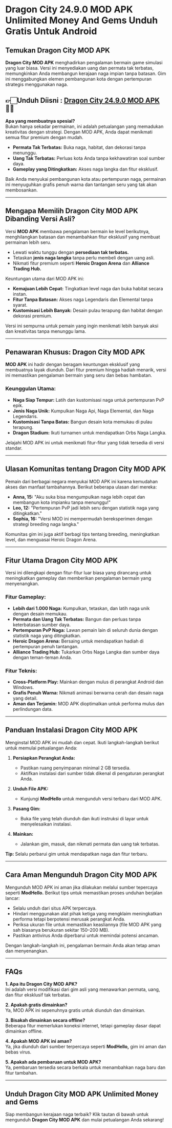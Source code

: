 # Dragon City 24.9.0 MOD APK Unlimited Money And Gems Unduh Gratis Untuk Android

## Temukan Dragon City MOD APK

**Dragon City MOD APK** menghadirkan pengalaman bermain game simulasi yang luar biasa. Versi ini menyediakan uang dan permata tak terbatas, memungkinkan Anda membangun kerajaan naga impian tanpa batasan. Gim ini menggabungkan elemen pembangunan kota dengan pertempuran strategis menggunakan naga.


## 👉🏻Unduh Díisni : [Dragon City 24.9.0 MOD APK](https://modhello.com/dragon-city/)👌🏻

**Apa yang membuatnya spesial?**  
Bukan hanya sekadar permainan, ini adalah petualangan yang memadukan kreativitas dengan strategi. Dengan MOD APK, Anda dapat menikmati semua fitur premium dengan mudah.

- **Permata Tak Terbatas:** Buka naga, habitat, dan dekorasi tanpa menunggu.  
- **Uang Tak Terbatas:** Perluas kota Anda tanpa kekhawatiran soal sumber daya.  
- **Gameplay yang Ditingkatkan:** Akses naga langka dan fitur eksklusif.  

Baik Anda menyukai pembangunan kota atau pertempuran naga, permainan ini menyuguhkan grafis penuh warna dan tantangan seru yang tak akan membosankan.

---

## Mengapa Memilih Dragon City MOD APK Dibanding Versi Asli?

Versi **MOD APK** membawa pengalaman bermain ke level berikutnya, menghilangkan batasan dan menambahkan fitur eksklusif yang membuat permainan lebih seru.

- Lewati waktu tunggu dengan **persediaan tak terbatas.**  
- Tetaskan **jenis naga langka** tanpa perlu membeli dengan uang asli.  
- Nikmati fitur premium seperti **Heroic Dragon Arena** dan **Alliance Trading Hub.**

Keuntungan utama dari MOD APK ini:  
- **Kemajuan Lebih Cepat:** Tingkatkan level naga dan buka habitat secara instan.  
- **Fitur Tanpa Batasan:** Akses naga Legendaris dan Elemental tanpa syarat.  
- **Kustomisasi Lebih Banyak:** Desain pulau terapung dan habitat dengan dekorasi premium.

Versi ini sempurna untuk pemain yang ingin menikmati lebih banyak aksi dan kreativitas tanpa menunggu lama.

---

## Penawaran Khusus: Dragon City MOD APK

**MOD APK** ini hadir dengan beragam keuntungan eksklusif yang membuatnya layak diunduh. Dari fitur premium hingga hadiah menarik, versi ini memastikan pengalaman bermain yang seru dan bebas hambatan.

### Keunggulan Utama:
- **Naga Siap Tempur:** Latih dan kustomisasi naga untuk pertempuran PvP epik.  
- **Jenis Naga Unik:** Kumpulkan Naga Api, Naga Elemental, dan Naga Legendaris.  
- **Kustomisasi Tanpa Batas:** Bangun desain kota memukau di pulau terapung.  
- **Dragon Stadium:** Ikuti turnamen untuk mendapatkan Orbs Naga Langka.  

Jelajahi MOD APK ini untuk menikmati fitur-fitur yang tidak tersedia di versi standar.

---

## Ulasan Komunitas tentang Dragon City MOD APK

Pemain dari berbagai negara menyukai MOD APK ini karena kemudahan akses dan manfaat tambahannya. Berikut beberapa ulasan dari mereka:

- **Anna, 15:** "Aku suka bisa mengumpulkan naga lebih cepat dan membangun kota impianku tanpa menunggu!"  
- **Leo, 12:** "Pertempuran PvP jadi lebih seru dengan statistik naga yang ditingkatkan."  
- **Sophia, 16:** "Versi MOD ini mempermudah bereksperimen dengan strategi breeding naga langka."  

Komunitas gim ini juga aktif berbagi tips tentang breeding, meningkatkan level, dan menguasai Heroic Dragon Arena.

---

## Fitur Utama Dragon City MOD APK

Versi ini dilengkapi dengan fitur-fitur luar biasa yang dirancang untuk meningkatkan gameplay dan memberikan pengalaman bermain yang menyenangkan.

### Fitur Gameplay:
- **Lebih dari 1.000 Naga:** Kumpulkan, tetaskan, dan latih naga unik dengan desain memukau.  
- **Permata dan Uang Tak Terbatas:** Bangun dan perluas tanpa keterbatasan sumber daya.  
- **Pertempuran PvP Naga:** Lawan pemain lain di seluruh dunia dengan statistik naga yang ditingkatkan.  
- **Heroic Dragon Arena:** Bersaing untuk mendapatkan hadiah di pertempuran penuh tantangan.  
- **Alliance Trading Hub:** Tukarkan Orbs Naga Langka dan sumber daya dengan teman-teman Anda.  

### Fitur Teknis:
- **Cross-Platform Play:** Mainkan dengan mulus di perangkat Android dan Windows.  
- **Grafis Penuh Warna:** Nikmati animasi berwarna cerah dan desain naga yang detail.  
- **Aman dan Terjamin:** MOD APK dioptimalkan untuk performa mulus dan perlindungan data.

---

## Panduan Instalasi Dragon City MOD APK

Menginstal MOD APK ini mudah dan cepat. Ikuti langkah-langkah berikut untuk memulai petualangan Anda:

1. **Persiapkan Perangkat Anda:**  
   - Pastikan ruang penyimpanan minimal 2 GB tersedia.  
   - Aktifkan instalasi dari sumber tidak dikenal di pengaturan perangkat Anda.  

2. **Unduh File APK:**  
   - Kunjungi **ModHello** untuk mengunduh versi terbaru dari MOD APK.  

3. **Pasang Gim:**  
   - Buka file yang telah diunduh dan ikuti instruksi di layar untuk menyelesaikan instalasi.  

4. **Mainkan:**  
   - Jalankan gim, masuk, dan nikmati permata dan uang tak terbatas.  

**Tip:** Selalu perbarui gim untuk mendapatkan naga dan fitur terbaru.

---

## Cara Aman Mengunduh Dragon City MOD APK

Mengunduh MOD APK ini aman jika dilakukan melalui sumber tepercaya seperti **ModHello.** Berikut tips untuk memastikan proses unduhan berjalan lancar:

- Selalu unduh dari situs APK terpercaya.  
- Hindari menggunakan alat pihak ketiga yang mengklaim meningkatkan performa tetapi berpotensi merusak perangkat Anda.  
- Periksa ukuran file untuk memastikan keasliannya (file MOD APK yang sah biasanya berukuran sekitar 150–200 MB).  
- Pastikan antivirus Anda diperbarui untuk memindai potensi ancaman.  

Dengan langkah-langkah ini, pengalaman bermain Anda akan tetap aman dan menyenangkan.

---

## FAQs

**1. Apa itu Dragon City MOD APK?**  
Ini adalah versi modifikasi dari gim asli yang menawarkan permata, uang, dan fitur eksklusif tak terbatas.

**2. Apakah gratis dimainkan?**  
Ya, MOD APK ini sepenuhnya gratis untuk diunduh dan dimainkan.

**3. Bisakah dimainkan secara offline?**  
Beberapa fitur memerlukan koneksi internet, tetapi gameplay dasar dapat dimainkan offline.

**4. Apakah MOD APK ini aman?**  
Ya, jika diunduh dari sumber terpercaya seperti **ModHello,** gim ini aman dan bebas virus.

**5. Apakah ada pembaruan untuk MOD APK?**  
Ya, pembaruan tersedia secara berkala untuk menambahkan naga baru dan fitur tambahan.

---

## Unduh Dragon City MOD APK Unlimited Money and Gems  

Siap membangun kerajaan naga terbaik? Klik tautan di bawah untuk mengunduh **Dragon City MOD APK** dan mulai petualangan Anda sekarang!  
